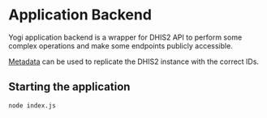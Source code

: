# Application Backend

Yogi application backend is a wrapper for DHIS2 API to perform some complex operations and make some endpoints publicly accessible.

[Metadata](./dhis2_metadata.json) can be used to replicate the DHIS2 instance with the correct IDs.

## Starting the application

`node index.js`
